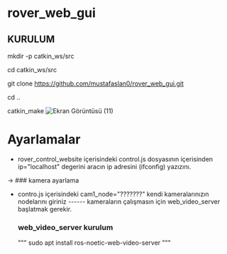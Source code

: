# rover_web_gui
## KURULUM

mkdir -p catkin_ws/src

cd catkin_ws/src

git clone https://github.com/mustafaslan0/rover_web_gui.git

cd ..

catkin_make
![Ekran Görüntüsü (11)](https://user-images.githubusercontent.com/89737685/199282842-f90d8ed0-3e5e-4819-8f4f-b25cc563f0b0.png)




# Ayarlamalar

- rover_control_website içerisindeki control.js dosyasının içerisinden ip="localhost" degerini aracın ip adresini (ifconfig) yazızını.


-> ### kamera ayarlama

- contro.js içerisindeki cam1_node="???????" kendi kameralarınızın nodelarını giriniz
------ kameraların çalışmasın için web_video_server başlatmak gerekir.
    ### web_video_server kurulum
    
    """ sudo apt install ros-noetic-web-video-server  """

  
